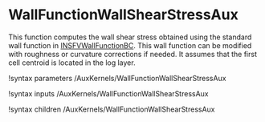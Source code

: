 # WallFunctionWallShearStressAux

This function computes the wall shear stress obtained using the standard
wall function in [INSFVWallFunctionBC](source/fvbcs/INSFVWallFunctionBC.md). This wall function can be modified with roughness or curvature corrections if needed.
It assumes that the first cell centroid is located in the log layer.

!syntax parameters /AuxKernels/WallFunctionWallShearStressAux

!syntax inputs /AuxKernels/WallFunctionWallShearStressAux

!syntax children /AuxKernels/WallFunctionWallShearStressAux
